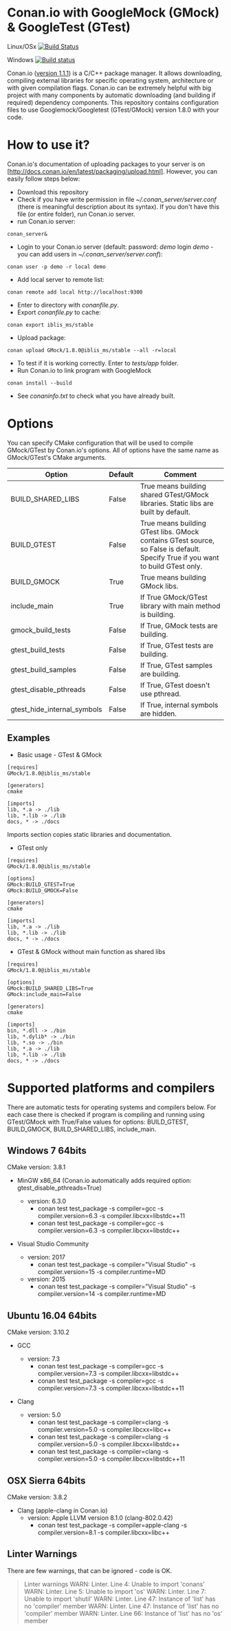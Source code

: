 # Conan.io with GoogleMock (GMock) & GoogleTest (GTest)

Linux/OSx
[![Build Status](https://travis-ci.org/iblis-ms/conan_gmock.svg?branch=master)](https://travis-ci.org/iblis-ms/conan_gmock)

Windows
[![Build status](https://ci.appveyor.com/api/projects/status/github/iblis-ms/conan_gmock?branch=master&svg=true)](https://ci.appveyor.com/project/iblis-ms/conan-gmock)


Conan.io ([version 1.1.1](https://www.conan.io/downloads)) is a C/C++ package manager. It allows downloading, compiling external libraries for specific operating system, architecture or with given compilation flags. Conan.io can be extremely helpful with big project with many components by automatic downloading (and building if required) dependency components.
This repository contains configuration files to use Googlemock/Googletest (GTest/GMock) version 1.8.0 with your code. 

# How to use it?

Conan.io's documentation of uploading packages to your server is on [http://docs.conan.io/en/latest/packaging/upload.html].
However, you can easily follow steps below:
* Download this repository
* Check if you have write permission in file *~/.conan_server/server.conf* (there is meaningful description about its syntax). If you don't have this file (or entire folder), run Conan.io server.
* run Conan.io server: 
```
conan_server&
```
* Login to your Conan.io server (default: password: *demo* login *demo* - you can add users in *~/.conan_server/server.conf*):
```
conan user -p demo -r local demo
```
* Add local server to remote list:
```
conan remote add local http://localhost:9300
```
* Enter to directory with *conanfile.py*.
* Export *conanfile.py* to cache:
```
conan export iblis_ms/stable
```
* Upload package:
```
conan upload GMock/1.8.0@iblis_ms/stable --all -r=local
```
* To test if it is working correctly. Enter to *tests/app* folder.
* Run Conan.io to link program with GoogleMock
```
conan install --build
```
* See *conaninfo.txt* to check what you have already built.

# Options
You can specify CMake configuration that will be used to compile GMock/GTest by Conan.io's options. All of options have the same name as GMock/GTest's CMake arguments.

| Option | Default | Comment |
|--------|---------|---------|
| BUILD_SHARED_LIBS | False | True means building shared GTest/GMock libraries. Static libs are built by default. |
| BUILD_GTEST | False | True means building GTest libs. GMock contains GTest source, so False is default. Specify True if you want to build GTest only. |
| BUILD_GMOCK | True | True means building GMock libs. |
| include_main | True | If True GMock/GTest library with main method is building. |
| gmock_build_tests | False | If True, GMock tests are building. |
| gtest_build_tests | False | If True, GTest tests are building. |
| gtest_build_samples | False | If True, GTest samples are building. |
| gtest_disable_pthreads | False | If True, GTest doesn't use pthread. |
| gtest_hide_internal_symbols | False | If True, internal symbols are hidden. |

## Examples
* Basic usage - GTest & GMock
```
[requires]
GMock/1.8.0@iblis_ms/stable

[generators]
cmake

[imports]
lib, *.a -> ./lib
lib, *.lib -> ./lib
docs, * -> ./docs
```
Imports section copies static libraries and documentation.

* GTest only
```
[requires]
GMock/1.8.0@iblis_ms/stable

[options]
GMock:BUILD_GTEST=True
GMock:BUILD_GMOCK=False

[generators]
cmake

[imports]
lib, *.a -> ./lib
lib, *.lib -> ./lib
docs, * -> ./docs
```

* GTest & GMock without main function as shared libs
```
[requires]
GMock/1.8.0@iblis_ms/stable

[options]
GMock:BUILD_SHARED_LIBS=True
GMock:include_main=False

[generators]
cmake

[imports]
bin, *.dll -> ./bin
lib, *.dylib* -> ./bin
lib, *.so -> ./bin
lib, *.a -> ./lib
lib, *.lib -> ./lib
docs, * -> ./docs
```

# Supported platforms and compilers
There are automatic tests for operating systems and compilers below. For each case there is checked if program is compiling and running using GTest/GMock with True/False values for options:  BUILD_GTEST, BUILD_GMOCK, BUILD_SHARED_LIBS, include_main.

## Windows 7 64bits

CMake version: 3.8.1

* MinGW x86_64 (Conan.io automatically adds required option: gtest_disable_pthreads=True)
  * version: 6.3.0
    - conan test test_package -s compiler=gcc -s compiler.version=6.3 -s compiler.libcxx=libstdc++11
    - conan test test_package -s compiler=gcc -s compiler.version=6.3 -s compiler.libcxx=libstdc++
    
* Visual Studio Community 
  * version: 2017
    - conan test test_package -s compiler="Visual Studio" -s compiler.version=15 -s compiler.runtime=MD
  * version: 2015
    - conan test test_package -s compiler="Visual Studio" -s compiler.version=14 -s compiler.runtime=MD

## Ubuntu 16.04 64bits

CMake version: 3.10.2

* GCC
  * version: 7.3
    - conan test test_package -s compiler=gcc -s compiler.version=7.3 -s compiler.libcxx=libstdc++
    - conan test test_package -s compiler=gcc -s compiler.version=7.3 -s compiler.libcxx=libstdc++11

* Clang
  * version: 5.0
    - conan test test_package -s compiler=clang -s compiler.version=5.0 -s compiler.libcxx=libc++
    - conan test test_package -s compiler=clang -s compiler.version=5.0 -s compiler.libcxx=libstdc++
    - conan test test_package -s compiler=clang -s compiler.version=5.0 -s compiler.libcxx=libstdc++11

## OSX Sierra 64bits

CMake version: 3.8.2

* Clang (apple-clang in Conan.io)
  * version: Apple LLVM version 8.1.0 (clang-802.0.42)
    - conan test test_package -s compiler=apple-clang -s compiler.version=8.1 -s compiler.libcxx=libc++

## Linter Warnings

There are few warnings, that can be ignored - code is OK.

> Linter warnings
>    WARN: Linter. Line 4: Unable to import 'conans'
>    WARN: Linter. Line 5: Unable to import 'os'
>    WARN: Linter. Line 7: Unable to import 'shutil'
>    WARN: Linter. Line 47: Instance of 'list' has no 'compiler' member
>    WARN: Linter. Line 47: Instance of 'list' has no 'compiler' member
>    WARN: Linter. Line 66: Instance of 'list' has no 'os' member

